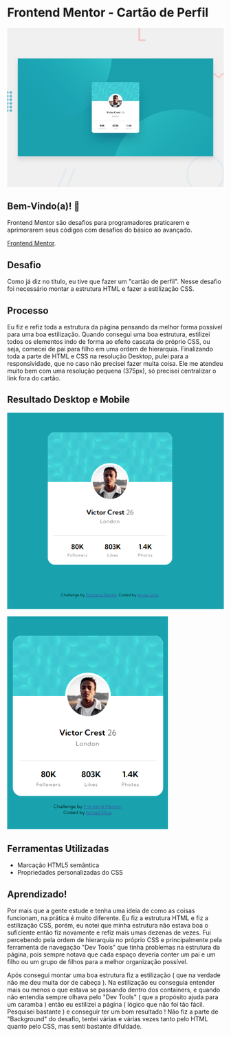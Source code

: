 # Frontend Mentor - Cartão de Perfil

![Design preview for the Profile card component coding challenge](./design/desktop-preview.jpg)

## Bem-Vindo(a)! 👋

Frontend Mentor são desafios para programadores praticarem e aprimorarem seus códigos com desafios do básico ao avançado.

[Frontend Mentor](https://www.frontendmentor.io).

## Desafio

Como já diz no título, eu tive que fazer um "cartão de perfil". Nesse desafio foi necessário montar a estrutura HTML e fazer a estilização CSS.

## Processo

Eu fiz e refiz toda a estrutura da página pensando da melhor forma possível para uma boa estilização. Quando consegui uma boa estrutura, estilizei todos os elementos indo de forma ao efeito cascata do próprio CSS, ou seja, comecei de pai para filho em uma ordem de hierarquia.
Finalizando toda a parte de HTML e CSS na resolução Desktop, pulei para a responsividade, que no caso não precisei fazer muita coisa. Ele me atendeu muito bem com uma resolução pequena (375px), só precisei centralizar o link fora do cartão.

## Resultado Desktop e Mobile

![Resultado-Desktop](./design/resultado-desktop.png)

![Resultado-Mobile](./design/resultado-mobile.png)

## Ferramentas Utilizadas

- Marcação HTML5 semântica
- Propriedades personalizadas do CSS

## Aprendizado!

Por mais que a gente estude e tenha uma ideia de como as coisas funcionam, na prática é muito diferente. Eu fiz a estrutura HTML e fiz a estilização CSS, porém, eu notei que minha estrutura não estava boa o suficiente então fiz novamente e refiz mais umas dezenas de vezes. Fui percebendo pela ordem de hierarquia no próprio CSS e principalmente pela ferramenta de navegação "Dev Tools" que tinha problemas na estrutura da página, pois sempre notava que cada espaço deveria conter um pai e um filho ou um grupo de filhos para a melhor organização possível.

Após consegui montar uma boa estrutura fiz a estilização ( que na verdade não me deu muita dor de cabeça ). Na estilização eu conseguia entender mais ou menos o que estava se passando dentro dos containers, e quando não entendia sempre olhava pelo "Dev Tools" ( que a propósito ajuda para um caramba ) então eu estilizei a página ( lógico que não foi tão fácil. Pesquisei bastante ) e conseguir ter um bom resultado ! Não fiz a parte de "Background" do desafio, tentei várias e várias vezes tanto pelo HTML quanto pelo CSS, mas senti bastante difuldade.
